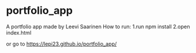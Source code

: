# portfolio_app
A portfolio app made by Leevi Saarinen
How to run:
  1.run npm install
  2.open index.html
  
  or go to https://lepi23.github.io/portfolio_app/

